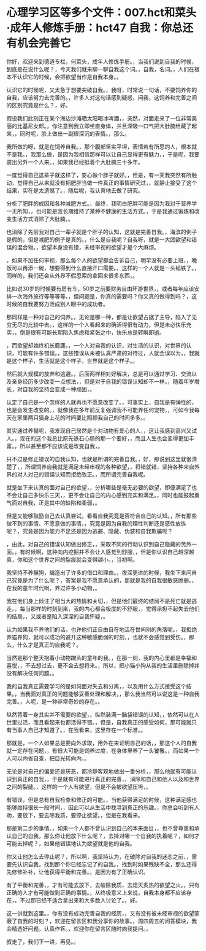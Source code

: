 # 心理学习区等多个文件：007.hct和菜头·成年人修炼手册：hct47 自我：你总还有机会完善它

你好，欢迎来到德道专栏，何菜头，成年人修炼手册。，当我们说到自我的时候，到底是在说什么呢？，今天我们就来聊一聊自我这个词。，自我，名词。，人们在根本不认识它的时候，会把欲望当作是自我本身。。

认识它的时候呢，又太急于想要突破自我。，我呀，时常说一句话，不要饲养你的自我，应该努力去完善的。，许多人对这句话感到疑惑，问我，这饲养和完善之间的区别究竟是什么？，好。

假设我们此刻正在某个海边沙滩晒太阳喝冰啤酒，，突然，对面走来了一位非常美丽的比基尼女郎。，你注意到我立即坐直身体，并且深吸一口气把大肚腩给藏了起来，，同时呢，脸上做出一副很深沉的表情。，那么。

我所做的呀，就是在饲养自我。，那个腹部坚实平坦，表情若有所思的人，根本就不是我。，我那么做，是因为我相信那样可以让自己显得更有魅力，，于是呢，我要装出另外一个人来。，如果我已经挺着个大肚腩三十多年。

一度觉得自己这辈子就这样了，安心做个胖子就好。，但是，有一天我突然有所触动，觉得自己从来就没有把肥胖当做一件真正的事情研究过，，就静止接受了这个结果，实在是太遗憾了。，随后呢，我认真地去做了研究。

分析了肥胖的成因和各种减肥方式。，最终，我明白肥胖可能是因为我对于营养学一无所知，，也可能是我长期维持了某种不健康的生活方式。，于是我通过锻炼和改变生活方式消除了大肚腩，。

也消除了先前我对自己一辈子就是个胖子的认知，这就是完善自我。，海滨的例子是假的，但是减肥的例子是真的。，什么是自我呢？自我呀，就是一大团欲望和错误的混合物。，欲望本身没有错，未经审视的欲望才是个大麻烦。

，如果不加任何审视，那么每个人的欲望都会告诉自己，明早没有必要上班，，晚饭可以再添一碗，想要得到什么直接开口需要。，这样的一个人就是一头韬铁了。，同样的，我们还会从外界不假思索的拿回来很多东西，。

比如说30岁的时候要有房有车，50岁之前要财务自由环游世界，，或者每年应该安排一次海外旅行等等等等。，但问题是，你真的需要吗？你又真的做得到吗？，这时候的自我要努力活成别人眼中的成功者。

那同样是一种对自己的饲养。，无论是哪一种，都是让欲望占据了主导，陷入了无穷无尽的比较中去。，这样的一个人看起来的确活得很有动力，但是未必快乐充实，，倒是很有可能长期陷入焦虑和紧张之中，快乐总是转瞬即逝。

，而欲望却始终机长鹿鹿。，一个人对自我的认识，对生活的认识，对世界的认识，可能有许多错误。，这些错误从未被认真严肃的对待过，人就会误以为，，我就是这个样子，生活就是这个样子，世界就是这个样子。。

然后就大规模的放弃和逃避。，后面两样相对好解决，总是可以通过学习、交流以及亲身经历多少改变一点想法，，但是对于自我的错误认知却不一样。，随着年岁增长，对自我的坚持会变成一种顽固，。

认定了自己是一个怎样的人就再也不愿意改变了。，可事实上，自我是有弹性的，也是会发生改变的。，就像我在多年前反复强调我不可能养任何宠物，，可如今我每天在家里两只猫身上花的时间要比照顾我自己的时间多多。。

其实通过养猫呢，我发现自己居然是个对动物有爱心的人，，这让我感到高兴又试人。，现在的这个我总比原先铁石心肠的那一个要好，，而且人生也会变得更加丰富。，所以甚至都不应该说是改变自我，。

只不过是修正错误的自我认知，也就是所谓的完善自我。，好，那说到这里就很清楚了，，所谓饲养自我就是满足未经审视的各种欲望，，将错就错，坚持各种来自外界的对人对己的错误认知而拒绝改正。，而所谓完善自我呢。

就是坐下来认真的面对自己的欲望，，分析哪些是毫无必要的欲望，即便满足了也不会让自己多快乐三天，，更不会让自己的内心感到充实和满足。，同时也能鼓起勇气面对自我，正是其中的缺陷和柔弱，。

但是又能够鼓励自己去认真尝试，看看自我究竟是否符合自己的认知。，所有那些做不到的事情、不愿意做的事情，，究竟是因为自我的理性判断还是感性放纵呢？，究竟是因为能力不足还是因为逃避、隐藏、伪装和自我欺骗呢？

，由此，对自己的错误认知做出修正，，采取不同的行动认识到自己隐藏的另外一面。，有时候啊，这种向内挖掘并不会让人感觉到舒服，，但是你认识自己越深越真，你和这个世界之间的裂痕就会变得越小。，当初啊。

我坚持不养猫狗，编造出了许多的借口和理由。，夜深更进的时候，我坐下来问自己究竟是为了什么呢？，答案是我不愿意承认的，那就是我的自我很敏感脆弱。，在我的童年时代啊，养过许多小动物，。

我在他们身上倾注了相当大的热情和关切，，但是他们最终的结局不是死亡就是逃走。，每当那样的时刻到来，我的内心都会极度的不舒服，，觉得承担不起失去他们的结局，，又或者是陷入深深的自我怀疑，。

认为如果我不养他们的话，也许他们正自由自在地活在世间别的角落呢。，我拒绝养猫养狗，就可以成功的避开这种敏感脆弱的时刻，，也就不会感觉到受伤。，那么，什么才是真正的自我呢？。

当然是那个整天抱着小动物蹭头的童年的我。，在那一刻，我的内心里都是幸福和喜悦，，不去想过去，更不会去想将来。，所以，把小猫小狗从我的生活里删除掉并没有解决任何问题。。

我的自我真正需要学习的是如何面对失去和分离，，以及用什么方式接受这个结果。，当我面对真正的问题能够妥善处理和解决，，那么我当然可以说这是一种自我完善。，人呢，是一种非常奇妙的存在。。

纵然背着一身其实并不需要的欲望，，纵然装满一脑袋错误的认知，，依然可以在人世里过活，而且看起来也都活得不错。，但是，自我真正的感受如何，那可能就只有当事人自己才知道了。，在我看来，这里存在一个标准。。

那就是，一个人如果总是要向外求取，用外在来证明自己的话，，那这个人的自我就一定存在问题，，有很大可能是饲养过度，在身体里养了一头饕餮。，而如果一个人可以内省自查，把目光转向内，。

无论是对自己的偏爱还是厌恶，都冷静客观地做出一番分析，，那么他就有可能认识到真正的自我，，于是就有可能进行真正的完善，，消除和自己和他人以及和世界之间的裂缝。，这样的一个人有欲望，但是不会被欲望压垮，。

有错误，但是总有自我检查和修正的可能。，当他获得满足的时候，这种满足感也能够维持很长一段时间，，因此可以从生活中找寻到真正的乐趣。，你总会听到有人劝，要放下，要去除我质，要停止欲望。，但是在我看来。

那是第二步的事情。，如果一个人都不曾认识到自己的本来面目，，也不曾尊重和承认自己的自我，那么你让他放下什么呢？，去掉对哪一个自我的执着呢？，如何才可能去掉呢？，如果他错误地认为欲望就是他的自我。

你又让他怎么去停止呢？，所以啊，我坚持认为，在破除对自我的迷恋之前，，需要先认识自我，找到那个你已经忘记了的自我。，找到时如果残缺不全，那么还得先修修补补，让他获得平衡和完善。，是因为有了正确认识。

有了平衡和完善，，才有可能去放下，去破除我质，去熄灭炙热的欲望之火。，只有正确的人才有可能做到正确的事情。，从终极意义上来说，自我本身都不应该存在，，不过那已经不适合拿出来和大多数人讨论了。，好。

这一讲就到这里。，你有没有成功完善自我的经历，，又有没有被未经审视的欲望蒙蔽了自我的时刻？，欢迎在留言区和我分享你的故事。，周四周五的问答模块，我会精选好问题，认真作答。，欢迎你在留言区随时向我提问。。

叔走了，我们下一讲，再见。。